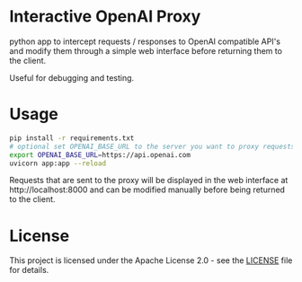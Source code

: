 # Interactive OpenAI Proxy

python app to intercept requests / responses to OpenAI compatible API's and modify them through a simple web interface before returning them to the client.

Useful for debugging and testing.

# Usage

```bash
pip install -r requirements.txt
# optional set OPENAI_BASE_URL to the server you want to proxy requests to
export OPENAI_BASE_URL=https://api.openai.com
uvicorn app:app --reload
```

Requests that are sent to the proxy will be displayed in the web interface at http://localhost:8000 and can be modified manually before being returned to the client.

# License

This project is licensed under the Apache License 2.0 - see the [LICENSE](LICENSE) file for details.
